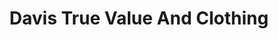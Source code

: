 ---
title: "Davis True Value And Clothing"
url: /canton/davis-true-value-and-clothing/
shop: hardware
---